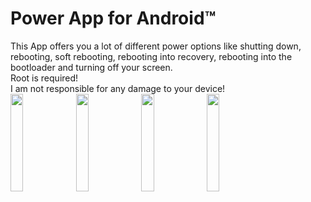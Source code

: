# Power App for Android™
This App offers you a lot of different power options like shutting down, rebooting, soft rebooting, rebooting into recovery, rebooting into the bootloader and turning off your screen.  
Root is required!  
I am not responsible for any damage to your device!  
<img src="https://raw.githubusercontent.com/Domi04151309/Power-App-for-Android/master/preview.jpg" width="20%" />
<img src="https://raw.githubusercontent.com/Domi04151309/Power-App-for-Android/master/preview2.jpg" width="20%" />
<img src="https://raw.githubusercontent.com/Domi04151309/Power-App-for-Android/master/preview3.jpg" width="20%" />
<img src="https://raw.githubusercontent.com/Domi04151309/Power-App-for-Android/master/preview4.jpg" width="20%" />
